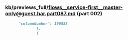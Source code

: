 ### kb/previews_full/flows__service-first__master-only@guest.har.part087.md (part 002)

```md
      "columnNumber": 106588
              },
              {
    
```

```
